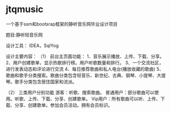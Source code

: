 # jtqmusic
一个基于ssm和bootsrap框架的静听音乐网毕业设计项目

题目:静听轻音乐网

设计工具： IDEA，SqlYog

设计主要内容：
（1）	前台主页面功能：
1、音乐展示播放、上传、下载、分享。
2、用户创建歌单，显示热歌排行榜。用户听歌数量和排行。
3、一个交流社区，进行发表动态和评论进行交流
4、每日推荐歌曲和私人电台(播放收藏的歌曲)
5、歌曲和歌手分类搜索。歌曲分类包含轻音乐、新世纪、古典、钢琴、小提琴、大提琴。歌手分类包含居住国家和流派。

（2）	三类用户分别功能
游客：听歌、搜索歌曲。
普通用户：部分歌曲可以使用。听歌、上传、下载、分享、创建歌单。
Vip用户：所有歌曲可以听、上传、下载、分享、创建歌单。参加会员活动。拥有会员标识。


